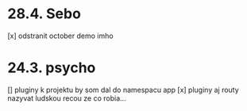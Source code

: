 # 28.4. Sebo
[x] odstranit october demo imho

# 24.3. psycho
[] pluginy k projektu by som dal do namespacu app
[x] pluginy aj routy nazyvat ludskou recou ze co robia...



